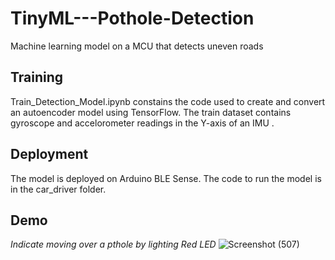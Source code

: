 # TinyML---Pothole-Detection
Machine learning model on a MCU that detects uneven roads 

## Training
Train_Detection_Model.ipynb constains the code used to create and convert an autoencoder model using TensorFlow. The train dataset contains gyroscope and accelorometer readings in the Y-axis of an IMU . 

## Deployment
The model is deployed on Arduino BLE Sense. The code to run the model is in the car_driver folder.

## Demo
*Indicate moving over a pthole by lighting Red LED*
![Screenshot (507)](https://user-images.githubusercontent.com/76756708/214176357-ad68c617-8414-4e9e-af95-90e590bc92d5.png)
